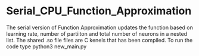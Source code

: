 # Serial_CPU_Function_Approximation
The serial version of Function Approximation updates the function based on learning rate, number of partiiton and total number of neurons in a nested list.
The shared .so file files are C kenels that has been compiled.
To run the code type python3 new_main.py
